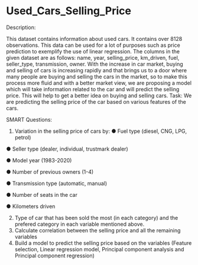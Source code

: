 # Used_Cars_Selling_Price
Description:

This dataset contains information about used cars. It contains over 8128 observations. This data can be used for a lot of purposes such as price prediction to exemplify the use of linear regression. The columns in the given dataset are as follows: name, year, selling_price, km_driven, fuel, seller_type, transmission, owner.
With the increase in car market, buying and selling of cars is increasing rapidly and that brings us to a door where many people are buying and selling the cars in the market, so to make this process more fluid and with a better market view, we are proposing a model which will take information related to the car and will predict the selling price. This will help to get a better idea on buying and selling cars.
Task: We are predicting the selling price of the car based on various features of the cars.

SMART Questions:
1. Variation in the selling price of cars by:
● Fuel type (diesel, CNG, LPG, petrol)

● Seller type (dealer, individual, trustmark dealer)

● Model year (1983-2020)

● Number of previous owners (1-4)

● Transmission type (automatic, manual)

● Number of seats in the car

● Kilometers driven

2. Type of car that has been sold the most (in each category) and the prefered category in each variable mentioned above.
3. Calculate correlation between the selling price and all the remaining variables
4. Build a model to predict the selling price based on the variables (Feature selection,
Linear regression model, Principal component analysis and Principal component regression)
